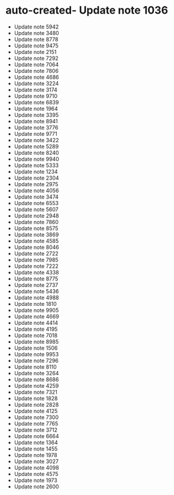 # auto-created- Update note 1036
- Update note 5942
- Update note 3480
- Update note 8778
- Update note 9475
- Update note 2151
- Update note 7292
- Update note 7064
- Update note 7806
- Update note 4686
- Update note 3224
- Update note 3174
- Update note 9710
- Update note 6839
- Update note 1964
- Update note 3395
- Update note 8941
- Update note 3776
- Update note 9771
- Update note 3422
- Update note 5289
- Update note 8240
- Update note 9940
- Update note 5333
- Update note 1234
- Update note 2304
- Update note 2975
- Update note 4056
- Update note 3474
- Update note 6553
- Update note 5607
- Update note 2948
- Update note 7860
- Update note 8575
- Update note 3869
- Update note 4585
- Update note 8046
- Update note 2722
- Update note 7985
- Update note 7222
- Update note 4338
- Update note 8775
- Update note 2737
- Update note 5436
- Update note 4988
- Update note 1810
- Update note 9905
- Update note 4669
- Update note 4414
- Update note 4195
- Update note 7018
- Update note 8985
- Update note 1506
- Update note 9953
- Update note 7296
- Update note 8110
- Update note 3264
- Update note 8686
- Update note 4259
- Update note 7321
- Update note 1828
- Update note 2828
- Update note 4125
- Update note 7300
- Update note 7765
- Update note 3712
- Update note 6664
- Update note 1364
- Update note 1455
- Update note 1978
- Update note 3027
- Update note 4098
- Update note 4575
- Update note 1973
- Update note 2600
